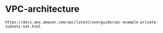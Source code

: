 # VPC-architecture


`https://docs.aws.amazon.com/vpc/latest/userguide/vpc-example-private-subnets-nat.html`
